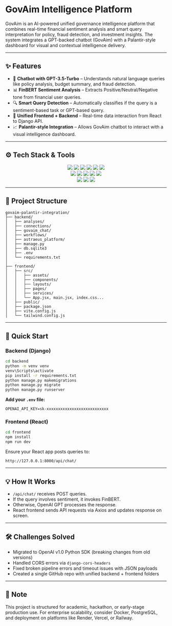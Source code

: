 # GovAim Intelligence Platform

GovAim is an AI-powered unified governance intelligence platform that combines real-time financial sentiment analysis and smart query interpretation for policy, fraud detection, and investment insights. The system integrates a GPT-backed chatbot (GovAim) with a Palantir-style dashboard for visual and contextual intelligence delivery.

---

## ✨ Features

- 🤖 **Chatbot with GPT-3.5-Turbo** – Understands natural language queries like policy analysis, budget summary, and fraud detection.
- 📊 **FinBERT Sentiment Analysis** – Extracts Positive/Neutral/Negative tone from financial user queries.
- 🔍 **Smart Query Detection** – Automatically classifies if the query is a sentiment-based task or GPT-based query.
- 🧠 **Unified Frontend + Backend** – Real-time data interaction from React to Django API.
- 📈 **Palantir-style Integration** – Allows GovAim chatbot to interact with a visual intelligence dashboard.

---

## ⚙️ Tech Stack & Tools

<p align="center">
  <img src="https://img.shields.io/badge/-Python-black?style=flat&logo=python&logoColor=white"/>
  <img src="https://img.shields.io/badge/-Django-092E20?style=flat&logo=django&logoColor=white"/>
  <img src="https://img.shields.io/badge/-Django%20REST%20Framework-grey?style=flat&logo=django&logoColor=white"/>
  <img src="https://img.shields.io/badge/-SQLite-003B57?style=flat&logo=sqlite&logoColor=white"/>
  <img src="https://img.shields.io/badge/-OpenAI-412991?style=flat&logo=openai&logoColor=white"/>
  <img src="https://img.shields.io/badge/-Transformers-yellow?style=flat&logo=huggingface&logoColor=black"/>
  <br/>
  <img src="https://img.shields.io/badge/-React-20232A?style=flat&logo=react&logoColor=61DAFB"/>
  <img src="https://img.shields.io/badge/-Vite-646CFF?style=flat&logo=vite&logoColor=white"/>
  <img src="https://img.shields.io/badge/-Tailwind-06B6D4?style=flat&logo=tailwind-css&logoColor=white"/>
  <img src="https://img.shields.io/badge/-Axios-5A29E4?style=flat"/>
  <img src="https://img.shields.io/badge/-Node.js-339933?style=flat&logo=nodedotjs&logoColor=white"/>
  <br/>
  <img src="https://img.shields.io/badge/-Git-F05032?style=flat&logo=git&logoColor=white"/>
  <img src="https://img.shields.io/badge/-GitHub-181717?style=flat&logo=github&logoColor=white"/>
  <img src="https://img.shields.io/badge/-VS%20Code-007ACC?style=flat&logo=visualstudiocode&logoColor=white"/>
</p>

---

## 📁 Project Structure

```
govaim-palantir-integration/
├── backend/
│   ├── analyses/
│   ├── connections/
│   ├── govaim_chat/
│   ├── workflows/
│   ├── astraeus_platform/
│   ├── manage.py
│   ├── db.sqlite3
│   ├── .env
│   └── requirements.txt
│
├── frontend/
│   ├── src/
│   │   ├── assets/
│   │   ├── components/
│   │   ├── layouts/
│   │   ├── pages/
│   │   ├── services/
│   │   └── App.jsx, main.jsx, index.css...
│   ├── public/
│   ├── package.json
│   ├── vite.config.js
│   └── tailwind.config.js
```

---

## 🚀 Quick Start

### Backend (Django)
```bash
cd backend
python -m venv venv
venv\Scripts\activate
pip install -r requirements.txt
python manage.py makemigrations
python manage.py migrate
python manage.py runserver
```

**Add your `.env` file:**
```
OPENAI_API_KEY=sk-xxxxxxxxxxxxxxxxxxxxxxxxxxx
```

### Frontend (React)
```bash
cd frontend
npm install
npm run dev
```

Ensure your React app posts queries to:
```
http://127.0.0.1:8000/api/chat/
```

---

## 💡 How It Works

- `/api/chat/` receives POST queries.
- If the query involves sentiment, it invokes FinBERT.
- Otherwise, OpenAI GPT processes the response.
- React frontend sends API requests via Axios and updates response on screen.

---

## 🛠️ Challenges Solved

- Migrated to OpenAI v1.0 Python SDK (breaking changes from old versions)
- Handled CORS errors via `django-cors-headers`
- Fixed broken pipeline errors and timeout issues with JSON payloads
- Created a single GitHub repo with unified backend + frontend folders

---

## 📌 Note

This project is structured for academic, hackathon, or early-stage production use. For enterprise scalability, consider Docker, PostgreSQL, and deployment on platforms like Render, Vercel, or Railway.
